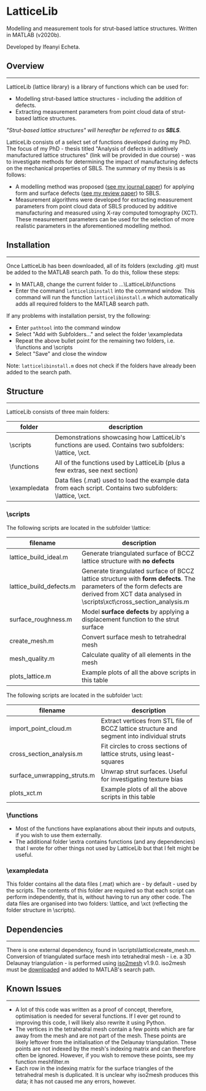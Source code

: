 # LatticeLib
Modelling and measurement tools for strut-based lattice structures. Written in MATLAB (v2020b).

Developed by Ifeanyi Echeta.

## Overview
---
LatticeLib (lattice library) is a library of functions which can be used for:
- Modelling strut-based lattice structures - including the addition of defects.
- Extracting measurement parameters from point cloud data of strut-based lattice structures.

*"Strut-based lattice structures" will hereafter be referred to as **SBLS**.*

LatticeLib consists of a select set of functions developed during my PhD. The focus of my PhD - thesis titled "Analysis of defects in additively manufactured lattice structures" (link will be provided in due course) - was to investigate methods for determining the impact of manufacturing defects on the mechanical properties of SBLS. The summary of my thesis is as follows:
- A modelling method was proposed ([see my journal paper](https://www.sciencedirect.com/science/article/pii/S2214860421004607)) for applying form and surface defects ([see my review paper](https://link.springer.com/article/10.1007/s00170-019-04753-4)) to SBLS.
- Measurement algorithms were developed for extracting measurement parameters from point cloud data of SBLS produced by additive manufacturing and measured using X-ray computed tomography (XCT). These measurement parameters can be used for the selection of more realistic parameters in the aforementioned modelling method.

## Installation
---
Once LatticeLib has been downloaded, all of its folders (excluding .git) must be added to the MATLAB search path. To do this, follow these steps:
* In MATLAB, change the current folder to ...\LatticeLib\functions
* Enter the command `latticelibinstall` into the command window. This command will run the function `latticelibinstall.m` which automatically adds all required folders to the MATLAB search path.

If any problems with installation persist, try the following:
* Enter `pathtool` into the command window
* Select "Add with Subfolders..." and select the folder \exampledata
* Repeat the above bullet point for the remaining two folders, i.e. \functions and \scripts
* Select "Save" and close the window

Note: `latticelibinstall.m` does not check if the folders have already been added to the search path.

## Structure
---
LatticeLib consists of three main folders:

|folder|description|
|------------|-------|
| \scripts         | Demonstrations showcasing how LatticeLib's functions are used. Contains two subfolders: \lattice, \xct. |
| \functions       | All of the functions used by LatticeLib (plus a few extras, see next section)  |
| \exampledata       | Data files (.mat) used to load the example data from each script. Contains two subfolders: \lattice, \xct.   |

### \scripts
The following scripts are located in the subfolder \lattice:

|filename|description|
|------------|-------|
|lattice_build_ideal.m| Generate triangulated surface of BCCZ lattice structure with **no defects**|
|lattice_build_defects.m|Generate tirangulated surface of BCCZ lattice structure with **form defects**. The parameters of the form defects are derived from XCT data analysed in \scripts\xct\cross_section_analysis.m|
|surface_roughness.m|Model **surface defects** by applying a displacement function to the strut surface|
|create_mesh.m|Convert surface mesh to tetrahedral mesh|
|mesh_quality.m|Calculate quality of all elements in the mesh|
|plots_lattice.m|Example plots of all the above scripts in this table|

The following scripts are located in the subfolder \xct:

|filename|description|
|------------|-------|
|import_point_cloud.m|Extract vertices from STL file of BCCZ lattice structure and segment into individual struts|
|cross_section_analysis.m|Fit circles to cross sections of lattice struts, using least-squares|
|surface_unwrapping_struts.m|Unwrap strut surfaces. Useful for investigating texture bias|
|plots_xct.m|Example plots of all the above scripts in this table|

### \functions
* Most of the functions have explanations about their inputs and outputs, if you wish to use them externally.
* The additional folder \extra contains functions (and any dependencies) that I wrote for other things not used by LatticeLib but that I felt might be useful.

### \exampledata

This folder contains all the data files (.mat) which are - by default - used by the scripts. The contents of this folder are required so that each script can perform independently, that is, without having to run any other code. The data files are organised into two folders: \lattice, and \xct (reflecting the folder structure in \scripts).

## Dependencies
---
There is one external dependency, found in \scripts\lattice\create_mesh.m. Conversion of triangulated surface mesh into tetrahedral mesh - i.e. a 3D Delaunay triangulation - is performed using [iso2mesh](http://iso2mesh.sourceforge.net/cgi-bin/index.cgi?Home) v1.9.0. iso2mesh must be [downloaded](http://iso2mesh.sourceforge.net/cgi-bin/index.cgi?Download) and added to MATLAB's search path.

## Known Issues
---
- A lot of this code was written as a proof of concept, therefore, optimisation is needed for several functions. If I ever get round to improving this code, I will likely also rewrite it using Python.
- The vertices in the tetrahedral mesh contain a few points which are far away from the mesh and are not part of the mesh. These points are likely leftover from the initialisation of the Delaunay triangulation. These points are not indexed by the mesh's indexing matrix and can therefore often be ignored. However, if you wish to remove these points, see my function meshfilter.m
- Each row in the indexing matrix for the surface triangles of the tetrahedral mesh is duplicated. It is unclear why iso2mesh produces this data; it has not caused me any errors, however.
